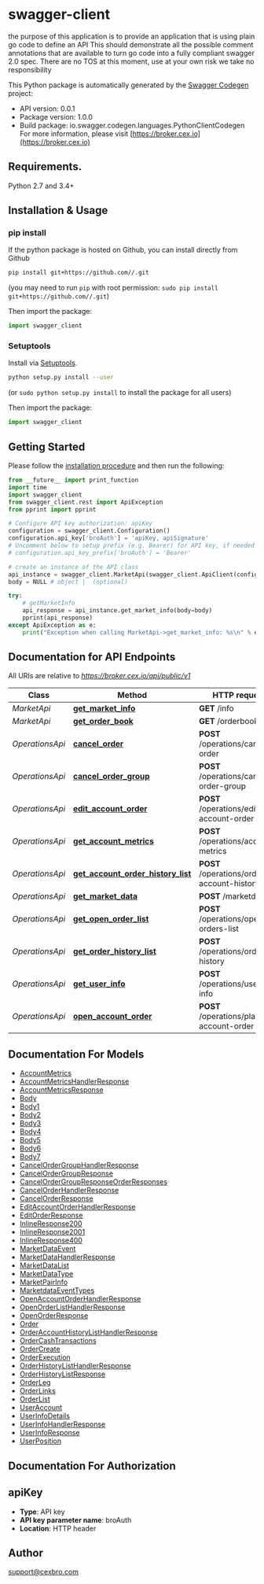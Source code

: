 # swagger-client
the purpose of this application is to provide an application that is using plain go code to define an API  This should demonstrate all the possible comment annotations that are available to turn go code into a fully compliant swagger 2.0 spec. There are no TOS at this moment, use at your own risk we take no responsibility

This Python package is automatically generated by the [Swagger Codegen](https://github.com/swagger-api/swagger-codegen) project:

- API version: 0.0.1
- Package version: 1.0.0
- Build package: io.swagger.codegen.languages.PythonClientCodegen
For more information, please visit [https://broker.cex.io](https://broker.cex.io)

## Requirements.

Python 2.7 and 3.4+

## Installation & Usage
### pip install

If the python package is hosted on Github, you can install directly from Github

```sh
pip install git+https://github.com//.git
```
(you may need to run `pip` with root permission: `sudo pip install git+https://github.com//.git`)

Then import the package:
```python
import swagger_client 
```

### Setuptools

Install via [Setuptools](http://pypi.python.org/pypi/setuptools).

```sh
python setup.py install --user
```
(or `sudo python setup.py install` to install the package for all users)

Then import the package:
```python
import swagger_client
```

## Getting Started

Please follow the [installation procedure](#installation--usage) and then run the following:

```python
from __future__ import print_function
import time
import swagger_client
from swagger_client.rest import ApiException
from pprint import pprint

# Configure API key authorization: apiKey
configuration = swagger_client.Configuration()
configuration.api_key['broAuth'] = 'apiKey, apiSignature'
# Uncomment below to setup prefix (e.g. Bearer) for API key, if needed
# configuration.api_key_prefix['broAuth'] = 'Bearer'

# create an instance of the API class
api_instance = swagger_client.MarketApi(swagger_client.ApiClient(configuration))
body = NULL # object |  (optional)

try:
    # getMarketInfo
    api_response = api_instance.get_market_info(body=body)
    pprint(api_response)
except ApiException as e:
    print("Exception when calling MarketApi->get_market_info: %s\n" % e)

```

## Documentation for API Endpoints

All URIs are relative to *https://broker.cex.io/api/public/v1*

Class | Method | HTTP request | Description
------------ | ------------- | ------------- | -------------
*MarketApi* | [**get_market_info**](docs/MarketApi.md#get_market_info) | **GET** /info | getMarketInfo
*MarketApi* | [**get_order_book**](docs/MarketApi.md#get_order_book) | **GET** /orderbook | getOrderBook
*OperationsApi* | [**cancel_order**](docs/OperationsApi.md#cancel_order) | **POST** /operations/cancel-order | cancelOrder
*OperationsApi* | [**cancel_order_group**](docs/OperationsApi.md#cancel_order_group) | **POST** /operations/cancel-order-group | cancelOrderGroup
*OperationsApi* | [**edit_account_order**](docs/OperationsApi.md#edit_account_order) | **POST** /operations/edit-account-order | editOrder
*OperationsApi* | [**get_account_metrics**](docs/OperationsApi.md#get_account_metrics) | **POST** /operations/account-metrics | getAccountMetrics
*OperationsApi* | [**get_account_order_history_list**](docs/OperationsApi.md#get_account_order_history_list) | **POST** /operations/order-account-history | 
*OperationsApi* | [**get_market_data**](docs/OperationsApi.md#get_market_data) | **POST** /marketdata | getMarketData
*OperationsApi* | [**get_open_order_list**](docs/OperationsApi.md#get_open_order_list) | **POST** /operations/open-orders-list | getOpenOrderList
*OperationsApi* | [**get_order_history_list**](docs/OperationsApi.md#get_order_history_list) | **POST** /operations/order-history | getOrderHistoryList
*OperationsApi* | [**get_user_info**](docs/OperationsApi.md#get_user_info) | **POST** /operations/user-info | getUserInfo
*OperationsApi* | [**open_account_order**](docs/OperationsApi.md#open_account_order) | **POST** /operations/place-account-order | placeOrder


## Documentation For Models

 - [AccountMetrics](docs/AccountMetrics.md)
 - [AccountMetricsHandlerResponse](docs/AccountMetricsHandlerResponse.md)
 - [AccountMetricsResponse](docs/AccountMetricsResponse.md)
 - [Body](docs/Body.md)
 - [Body1](docs/Body1.md)
 - [Body2](docs/Body2.md)
 - [Body3](docs/Body3.md)
 - [Body4](docs/Body4.md)
 - [Body5](docs/Body5.md)
 - [Body6](docs/Body6.md)
 - [Body7](docs/Body7.md)
 - [CancelOrderGroupHandlerResponse](docs/CancelOrderGroupHandlerResponse.md)
 - [CancelOrderGroupResponse](docs/CancelOrderGroupResponse.md)
 - [CancelOrderGroupResponseOrderResponses](docs/CancelOrderGroupResponseOrderResponses.md)
 - [CancelOrderHandlerResponse](docs/CancelOrderHandlerResponse.md)
 - [CancelOrderResponse](docs/CancelOrderResponse.md)
 - [EditAccountOrderHandlerResponse](docs/EditAccountOrderHandlerResponse.md)
 - [EditOrderResponse](docs/EditOrderResponse.md)
 - [InlineResponse200](docs/InlineResponse200.md)
 - [InlineResponse2001](docs/InlineResponse2001.md)
 - [InlineResponse400](docs/InlineResponse400.md)
 - [MarketDataEvent](docs/MarketDataEvent.md)
 - [MarketDataHandlerResponse](docs/MarketDataHandlerResponse.md)
 - [MarketDataList](docs/MarketDataList.md)
 - [MarketDataType](docs/MarketDataType.md)
 - [MarketPairInfo](docs/MarketPairInfo.md)
 - [MarketdataEventTypes](docs/MarketdataEventTypes.md)
 - [OpenAccountOrderHandlerResponse](docs/OpenAccountOrderHandlerResponse.md)
 - [OpenOrderListHandlerResponse](docs/OpenOrderListHandlerResponse.md)
 - [OpenOrderResponse](docs/OpenOrderResponse.md)
 - [Order](docs/Order.md)
 - [OrderAccountHistoryListHandlerResponse](docs/OrderAccountHistoryListHandlerResponse.md)
 - [OrderCashTransactions](docs/OrderCashTransactions.md)
 - [OrderCreate](docs/OrderCreate.md)
 - [OrderExecution](docs/OrderExecution.md)
 - [OrderHistoryListHandlerResponse](docs/OrderHistoryListHandlerResponse.md)
 - [OrderHistoryListResponse](docs/OrderHistoryListResponse.md)
 - [OrderLeg](docs/OrderLeg.md)
 - [OrderLinks](docs/OrderLinks.md)
 - [OrderList](docs/OrderList.md)
 - [UserAccount](docs/UserAccount.md)
 - [UserInfoDetails](docs/UserInfoDetails.md)
 - [UserInfoHandlerResponse](docs/UserInfoHandlerResponse.md)
 - [UserInfoResponse](docs/UserInfoResponse.md)
 - [UserPosition](docs/UserPosition.md)


## Documentation For Authorization


## apiKey

- **Type**: API key
- **API key parameter name**: broAuth
- **Location**: HTTP header


## Author

support@cexbro.com


